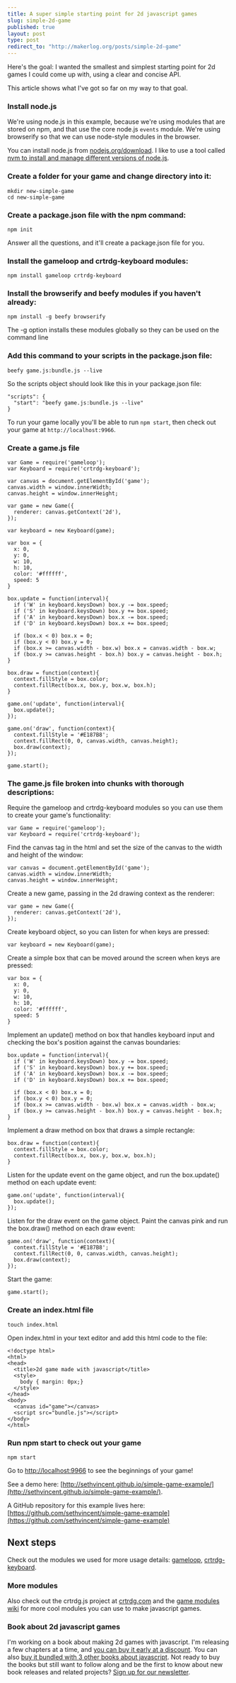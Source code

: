 ```yaml
---
title: A super simple starting point for 2d javascript games
slug: simple-2d-game
published: true
layout: post
type: post
redirect_to: "http://makerlog.org/posts/simple-2d-game"
---
```



Here's the goal: I wanted the smallest and simplest starting point for 2d games I could come up with, using a clear and concise API. 

This article shows what I've got so far on my way to that goal.

### Install node.js

We're using node.js in this example, because we're using modules that are stored on npm, and that use the core node.js `events` module. We're using browserify so that we can use node-style modules in the browser.

You can install node.js from [nodejs.org/download](http://nodejs.org/download). I like to use a tool called [nvm to install and manage different versions of node.js](https://github.com/creationix/nvm).

### Create a folder for your game and change directory into it:
```
mkdir new-simple-game
cd new-simple-game
```

### Create a package.json file with the npm command:

```
npm init
```

Answer all the questions, and it'll create a package.json file for you.

### Install the gameloop and crtrdg-keyboard modules:

```
npm install gameloop crtrdg-keyboard
```

### Install the browserify and beefy modules if you haven't already:

```
npm install -g beefy browserify
```

The -g option installs these modules globally so they can be used on the command line

### Add this command to your scripts in the package.json file:

```
beefy game.js:bundle.js --live
```

So the scripts object should look like this in your package.json file:

```
"scripts": {
  "start": "beefy game.js:bundle.js --live"
}
```

To run your game locally you'll be able to run `npm start`, then check out your game at `http://localhost:9966`.


### Create a game.js file

```
var Game = require('gameloop');
var Keyboard = require('crtrdg-keyboard');

var canvas = document.getElementById('game');
canvas.width = window.innerWidth;
canvas.height = window.innerHeight;

var game = new Game({
  renderer: canvas.getContext('2d'),
});

var keyboard = new Keyboard(game);

var box = {
  x: 0,
  y: 0,
  w: 10,
  h: 10,
  color: '#ffffff',
  speed: 5
}

box.update = function(interval){
  if ('W' in keyboard.keysDown) box.y -= box.speed;
  if ('S' in keyboard.keysDown) box.y += box.speed;
  if ('A' in keyboard.keysDown) box.x -= box.speed;
  if ('D' in keyboard.keysDown) box.x += box.speed;

  if (box.x < 0) box.x = 0;
  if (box.y < 0) box.y = 0;
  if (box.x >= canvas.width - box.w) box.x = canvas.width - box.w;
  if (box.y >= canvas.height - box.h) box.y = canvas.height - box.h;
}

box.draw = function(context){
  context.fillStyle = box.color;
  context.fillRect(box.x, box.y, box.w, box.h);
}

game.on('update', function(interval){
  box.update();
});

game.on('draw', function(context){
  context.fillStyle = '#E187B8';
  context.fillRect(0, 0, canvas.width, canvas.height);
  box.draw(context);
});

game.start();
```

### The game.js file broken into chunks with thorough descriptions:

Require the gameloop and crtrdg-keyboard modules so you can use them to create your game's functionality:

```
var Game = require('gameloop');
var Keyboard = require('crtrdg-keyboard');
```

Find the canvas tag in the html and set the size of the canvas to the width and height of the window:

```
var canvas = document.getElementById('game');
canvas.width = window.innerWidth;
canvas.height = window.innerHeight;
```

Create a new game, passing in the 2d drawing context as the renderer:

```
var game = new Game({
  renderer: canvas.getContext('2d'),
});
```

Create keyboard object, so you can listen for when keys are pressed:

```
var keyboard = new Keyboard(game);
```

Create a simple box that can be moved around the screen when keys are pressed:

```
var box = {
  x: 0,
  y: 0,
  w: 10,
  h: 10,
  color: '#ffffff',
  speed: 5
}
```

Implement an update() method on box that handles keyboard input and checking the box's position against the canvas boundaries:

```
box.update = function(interval){
  if ('W' in keyboard.keysDown) box.y -= box.speed;
  if ('S' in keyboard.keysDown) box.y += box.speed;
  if ('A' in keyboard.keysDown) box.x -= box.speed;
  if ('D' in keyboard.keysDown) box.x += box.speed;

  if (box.x < 0) box.x = 0;
  if (box.y < 0) box.y = 0;
  if (box.x >= canvas.width - box.w) box.x = canvas.width - box.w;
  if (box.y >= canvas.height - box.h) box.y = canvas.height - box.h;
}
```

Implement a draw method on box that draws a simple rectangle:

```
box.draw = function(context){
  context.fillStyle = box.color;
  context.fillRect(box.x, box.y, box.w, box.h);
}
```

Listen for the update event on the game object, and run the box.update() method on each update event:

```
game.on('update', function(interval){
  box.update();
});
```

Listen for the draw event on the game object.
Paint the canvas pink and run the box.draw() method on each draw event:

```
game.on('draw', function(context){
  context.fillStyle = '#E187B8';
  context.fillRect(0, 0, canvas.width, canvas.height);
  box.draw(context);
});
```

Start the game:

```
game.start();
```


### Create an index.html file

```
touch index.html
```

Open index.html in your text editor and add this html code to the file:

```
<!doctype html>
<html>
<head>
  <title>2d game made with javascript</title>
  <style>
    body { margin: 0px;}
  </style>
</head>
<body>
  <canvas id="game"></canvas>
  <script src="bundle.js"></script>
</body>
</html>
```

### Run npm start to check out your game

```
npm start
```

Go to [http://localhost:9966](http://localhost:9966) to see the beginnings of your game!

See a demo here: [http://sethvincent.github.io/simple-game-example/](http://sethvincent.github.io/simple-game-example/).

A GitHub repository for this example lives here: [https://github.com/sethvincent/simple-game-example](https://github.com/sethvincent/simple-game-example)

## Next steps
Check out the modules we used for more usage details: [gameloop](http://github.com/sethvincent/gameloop), [crtrdg-keyboard](http://github.com/sethvincent/crtrdg-keyboard).

### More modules
Also check out the crtrdg.js project at [crtrdg.com](http://crtrdg.com) and the [game modules wiki](https://github.com/hughsk/game-modules/wiki/Modules) for more cool modules you can use to make javascript games.

### Book about 2d javascript games
I'm working on a book about making 2d games with javascript. I'm releasing a few chapters at a time, and [you can buy it early at a discount](https://gumroad.com/l/learnjs02). You can also [buy it bundled with 3 other books about javascript](https://gumroad.com/l/bundle01). Not ready to buy the books but still want to follow along and be the first to know about new book releases and related projects? [Sign up for our newsletter](http://eepurl.com/rN5Nv).